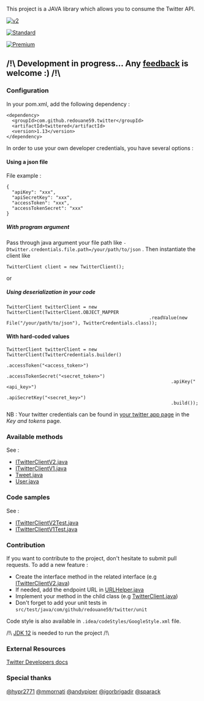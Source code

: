 This project is a JAVA library which allows you to consume the Twitter API.

[![v2](https://img.shields.io/endpoint?url=https%3A%2F%2Ftwbadges.glitch.me%2Fbadges%2Fv2)](https://developer.twitter.com/en/docs/twitter-api)

[![Standard](https://img.shields.io/static/v1?label=Twitter%20API&message=v1.1&color=794BC4&style=flat&logo=Twitter)](https://developer.twitter.com/en/docs/api-reference-index)

[![Premium](https://img.shields.io/static/v1?label=Twitter%20API&message=Premium&color=794BC4&style=flat&logo=Twitter)](https://developer.twitter.com/en/docs/tweets/search/api-reference/premium-search)

## /!\ Development in progress... Any [feedback](https://github.com/redouane59/twittered/issues/new/choose) is welcome :) /!\ 

### Configuration

In your pom.xml, add the following dependency :
```
<dependency>
  <groupId>com.github.redouane59.twitter</groupId>
  <artifactId>twittered</artifactId>
  <version>1.13</version>
</dependency>
```
In order to use your own developer credentials, you have several options :

#### Using a json file

File example :
```
{
  "apiKey": "xxx",
  "apiSecretKey": "xxx",
  "accessToken": "xxx",
  "accessTokenSecret": "xxx"
}
```

##### With program argument

Pass through java argument your file path like `-Dtwitter.credentials.file.path=/your/path/to/json` .
Then instantiate the client like 
```
TwitterClient client = new TwitterClient();
```

or 

##### Using deserialization in your code
```
TwitterClient twitterClient = new TwitterClient(TwitterClient.OBJECT_MAPPER
                                                    .readValue(new File("/your/path/to/json"), TwitterCredentials.class));
``` 
#### With hard-coded values
```
TwitterClient twitterClient = new TwitterClient(TwitterCredentials.builder()
                                                            .accessToken("<access_token>")
                                                            .accessTokenSecret("<secret_token>")
                                                            .apiKey("<api_key>")
                                                            .apiSecretKey("<secret_key>")
                                                            .build());
``` 

NB : Your twitter credentials can be found in [your twitter app page](https://developer.twitter.com/en/apps) in the _Key and tokens_
page. 

### Available methods
See : 
- [ITwitterClientV2.java](https://github.com/redouane59/twittered/blob/master/src/main/java/com/github/redouane59/twitter/ITwitterClientV2.java)
- [ITwitterClientV1.java](https://github.com/redouane59/twittered/blob/master/src/main/java/com/github/redouane59/twitter/ITwitterClientV1.java)
- [Tweet.java](https://github.com/redouane59/twittered/blob/master/src/main/java/com/github/redouane59/twitter/dto/tweet/Tweet.java)
- [User.java](https://github.com/redouane59/twittered/blob/master/src/main/java/com/github/redouane59/twitter/dto/user/User.java)

### Code samples
See : 
- [ITwitterClientV2Test.java](https://github.com/redouane59/twittered/blob/master/src/test/java/com/github/redouane59/twitter/nrt/ITwitterClientV2Test.java)
- [ITwitterClientV1Test.java](https://github.com/redouane59/twittered/blob/master/src/test/java/com/github/redouane59/twitter/nrt/ITwitterClientV1Test.java)

### Contribution
If you want to contribute to the project, don't hesitate to submit pull requests.
To add a new feature :
- Create the interface method in the related interface (e.g [ITwitterClientV2.java](https://github.com/redouane59/twittered/blob/master/src/main/java/com/github/redouane59/twitter/ITwitterClientV2.java))
- If needed, add the endpoint URL in [URLHelper.java](https://github.com/redouane59/twittered/blob/master/src/main/java/com/github/redouane59/twitter/helpers/URLHelper.java)
- Implement your method in the child class (e.g [TwitterClient.java](https://github.com/redouane59/twittered/blob/master/src/main/java/com/github/redouane59/twitter/TwitterClient.java))
- Don't forget to add your unit tests in `src/test/java/com/github/redouane59/twitter/unit`

Code style is also available in `.idea/codeStyles/GoogleStyle.xml` file.

/!\ [JDK 12](https://jdk.java.net/12/) is needed to run the project /!\

### External Resources
[Twitter Developers docs](https://developer.twitter.com/en/docs)

### Special thanks
[@hypr2771](https://github.com/hypr2771)
[@mmornati](https://github.com/mmornati)
[@andypiper](https://github.com/andypiper)
[@igorbrigadir](https://github.com/igorbrigadir)
[@sparack](https://github.com/sparack)

